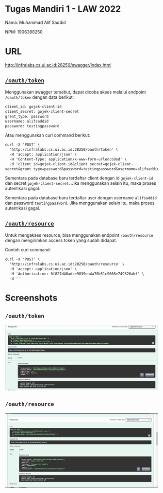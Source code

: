 # Tugas Mandiri 1 - LAW 2022

Nama: Muhammad Alif Saddid

NPM: 1906398250


# URL

http://infralabs.cs.ui.ac.id:28250/swagger/index.html

## [`/oauth/token`](http://infralabs.cs.ui.ac.id:28250/oauth/token)

Menggunakan swagger tersebut, dapat dicoba akses melalui endpoint `/oauth/token` dengan data berikut:

```
client_id: gojek-client-id
client_secret: gojek-client-secret
grant_type: password
username: alifsaddid
password: testingpassword
```

Atau menggunakan curl command berikut:

```
curl -X 'POST' \
  'http://infralabs.cs.ui.ac.id:28250/oauth/token' \
  -H 'accept: application/json' \
  -H 'Content-Type: application/x-www-form-urlencoded' \
  -d 'client_id=gojek-client-id&client_secret=gojek-client-secret&grant_type=password&password=testingpassword&username=alifsaddid'
```

Sementara pada database baru terdaftar client dengan id `gojek-client-id` dan secret `gojek-client-secret`. Jika menggunakan selain itu, maka proses autentikasi gagal.

Sementara pada database baru terdaftar user dengan username `alifsaddid` dan password `testingpassword`. Jika menggunakan selain itu, maka proses autentikasi gagal.

## [`/oauth/resource`](http://infralabs.cs.ui.ac.id:28250/oauth/resource)

Untuk mengakses resource, bisa menggunakan endpoint `/oauth/resource` dengan mengirimkan access token yang sudah didapat.

Contoh curl command:
```
curl -X 'POST' \
  'http://infralabs.cs.ui.ac.id:28250/oauth/resource' \
  -H 'accept: application/json' \
  -H 'Authorization: 0f827d46adce9839ea4a70b51c9608e749326abf' \
  -d ''
```

# Screenshots

## `/oauth/token`

![](./images/token.png)

## `/oauth/resource`

![](./images/resources.png)